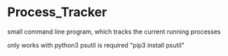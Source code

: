 # Process_Tracker
small command line program, which tracks the current running processes

only works with python3
psutil is required "pip3 install psutil"
